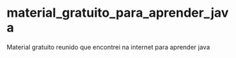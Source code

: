 # material_gratuito_para_aprender_java
Material gratuito reunido que encontrei na internet para aprender java
